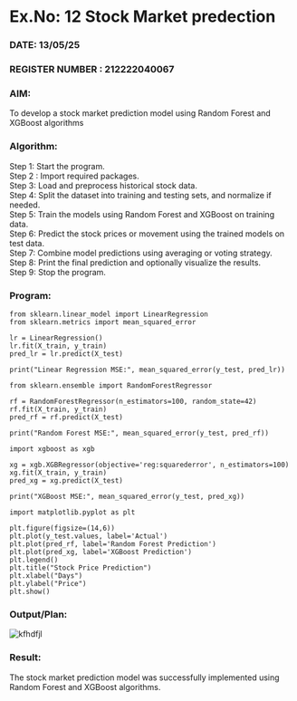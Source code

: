 # Ex.No: 12  Stock Market predection
### DATE:  13/05/25                                                                   
### REGISTER NUMBER : 212222040067
### AIM: 
To develop a stock market prediction model using Random Forest and XGBoost algorithms
###  Algorithm:
Step 1:  Start the program.<br>
Step 2 : Import required packages.<br>
Step 3:  Load and preprocess historical stock data.<br>
Step 4:  Split the dataset into training and testing sets, and normalize if needed. <br>
Step 5:  Train the models using Random Forest and XGBoost on training data.<br>
Step 6:  Predict the stock prices or movement using the trained models on test data.<br>
Step 7:  Combine model predictions using averaging or voting strategy.<br>
Step 8:  Print the final prediction and optionally visualize the results.<br>
Step 9:  Stop the program.
### Program:
```
from sklearn.linear_model import LinearRegression
from sklearn.metrics import mean_squared_error

lr = LinearRegression()
lr.fit(X_train, y_train)
pred_lr = lr.predict(X_test)

print("Linear Regression MSE:", mean_squared_error(y_test, pred_lr))

from sklearn.ensemble import RandomForestRegressor

rf = RandomForestRegressor(n_estimators=100, random_state=42)
rf.fit(X_train, y_train)
pred_rf = rf.predict(X_test)

print("Random Forest MSE:", mean_squared_error(y_test, pred_rf))

import xgboost as xgb

xg = xgb.XGBRegressor(objective='reg:squarederror', n_estimators=100)
xg.fit(X_train, y_train)
pred_xg = xg.predict(X_test)

print("XGBoost MSE:", mean_squared_error(y_test, pred_xg))

import matplotlib.pyplot as plt

plt.figure(figsize=(14,6))
plt.plot(y_test.values, label='Actual')
plt.plot(pred_rf, label='Random Forest Prediction')
plt.plot(pred_xg, label='XGBoost Prediction')
plt.legend()
plt.title("Stock Price Prediction")
plt.xlabel("Days")
plt.ylabel("Price")
plt.show()

```
### Output/Plan:
![kfhdfjl](https://github.com/user-attachments/assets/8b9c4458-5438-4c6f-a8a7-144302223f48)


### Result:
The stock market prediction model was successfully implemented using Random Forest and XGBoost algorithms.
